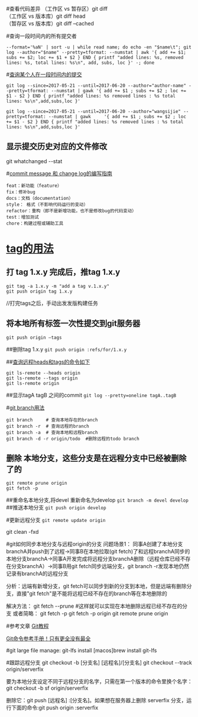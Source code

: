 #查看代码差异
（工作区 vs 暂存区）git diff  
（工作区 vs 版本库）git diff head  
（暂存区 vs 版本库）git diff –cached

#查询一段时间内的所有提交者
```git log --since ==2017-09-01 --until=2017-09-28
--format='%aN' | sort -u | while read name; do echo -en "$name\t"; git log --author="$name" --pretty=tformat: --numstat | awk '{ add += $1; subs += $2; loc += $1 + $2 } END { printf "added lines: %s, removed lines: %s, total lines: %s\n", add, subs, loc }' -; done
```
#[查询某个人在一段时间内的提交](https://www.jianshu.com/p/ee976eb939bb)
```
git log --since=2017-05-21 --until=2017-06-20 --author="author-name" --pretty=tformat: --numstat | gawk '{ add += $1 ; subs += $2 ; loc += $1 - $2 } END { printf "added lines: %s removed lines : %s total lines: %s\n",add,subs,loc }' 

git log --since=2017-05-21 --until=2017-06-20 --author="wangsijie" --pretty=tformat: --numstat | gawk     '{ add += $1 ; subs += $2 ; loc += $1 - $2 } END { printf "added lines: %s removed lines : %s total lines: %s\n",add,subs,loc }'
```
## 显示提交历史对应的文件修改
git whatchanged --stat

#[commit message 和 change log的编写指南](http://www.ruanyifeng.com/blog/2016/01/commit_message_change_log.html)
```
feat：新功能（feature）
fix：修补bug
docs：文档（documentation）
style： 格式（不影响代码运行的变动）
refactor：重构（即不是新增功能，也不是修改bug的代码变动）
test：增加测试
chore：构建过程或辅助工具
```
# [tag的用法](https://blog.zengrong.net/post/1746.html)
## 打 tag 1.x.y 完成后，推tag 1.x.y
```
git tag -a 1.x.y -m "add a tag v.1.x.y"
git push origin tag 1.x.y
```
//打完tags之后，手动出发发版构建任务
## 将本地所有标签一次性提交到git服务器
```git push origin –tags```

##删除tag 1.x.y
```git push origin :refs/for/1.x.y```

##[查询远程heads和tags的命令如下](http://smilejay.com/2013/04/git-sync-tag-and-branch-with-remote/)
```
git ls-remote --heads origin
git ls-remote --tags origin
git ls-remote origin
```

##显示tagA tagB 之间的commit 
```git log --pretty=oneline tagA..tagB```

#[git branch用法](https://blog.zengrong.net/post/1746.html)
```
git branch     # 查询本地存在的branch
git branch -r  # 查询远程的branch
git branch -a  # 查询本地和远程branch
git branch -d -r origin/todo  #删除远程的todo branch
```

## 删除 本地分支，这些分支是在远程分支中已经被删除了的
```
git remote prune origin
git fetch -p 
```
##重命名本地分支,将devel 重新命名为develop
```git branch -m devel develop```
##推送本地分支
```git push origin develop ```

#更新远程分支
```git remote update origin```

git clean -fxd

#git如何同步本地分支与远程origin的分支
问题场景1：
同事A创建了本地分支branchA并push到了远程->同事B在本地拉取(git fetch)了和远程branchA同步的本地分支branchA->同事A开发完成将远程分支branchA删除（远程仓库已经不存在分支branchA）->同事B用git fetch同步远端分支，git branch -r发现本地仍然记录有branchA的远程分支

分析：远端有新增分支，git fetch可以同步到新的分支到本地，但是远端有删除分支，直接"git fetch"是不能将远程已经不存在的branch等在本地删除的

解决方法：
git fetch --prune #这样就可以实现在本地删除远程已经不存在的分支
或者简略：
git fetch -p
git fetch -p origin
git remote prune origin

#参考文章
[Git教程](https://www.liaoxuefeng.com/wiki/0013739516305929606dd18361248578c67b8067c8c017b000/0013745374151782eb658c5a5ca454eaa451661275886c6000)

[Git命令参考手册！只有更全没有最全](
https://baijiahao.baidu.com/s?id=1572090267187343&wfr=spider&for=pc)

#git large file manage: git-lfs
install
[macos]brew install git-lfs

#跟踪远程分支
git checkout -b [分支名] [远程名]/[分支名]
git checkout --track origin/serverfix

要为本地分支设定不同于远程分支的名字，只需在第一个版本的命令里换个名字：git checkout -b sf origin/serverfix

删除它：git push [远程名] :[分支名]。如果想在服务器上删除 serverfix 分支，运行下面的命令:git push origin :serverfix
